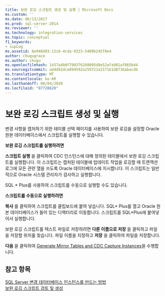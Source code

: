```yaml
---
title: 보완 로깅 스크립트 생성 및 실행 | Microsoft Docs
ms.custom: ''
ms.date: 06/13/2017
ms.prod: sql-server-2014
ms.reviewer: ''
ms.technology: integration-services
ms.topic: conceptual
f1_keywords:
- supLog
ms.assetid: 6e940d93-12c6-4cda-9333-5489b245f0e4
author: chugugrace
ms.author: chugu
ms.openlocfilehash: 1437a4b0f790376268095d8e52afa981af865b44
ms.sourcegitcommit: ad4d92dce894592a259721a1571b1d8736abacdb
ms.translationtype: MT
ms.contentlocale: ko-KR
ms.lasthandoff: 08/04/2020
ms.locfileid: "87728628"
---
```

# <a name="generate-and-run-the-supplemental-logging-script"></a>보완 로깅 스크립트 생성 및 실행
  변경 사항을 캡처하기 위한 테이블 선택 페이지를 사용하여 보완 로깅을 설정할 Oracle 원본 데이터베이스에서 스크립트를 실행할 수 있습니다.  
  
 **보완 로깅 스크립트를 실행하려면**  
  
 **스크립트 실행** 을 클릭하여 CDC 인스턴스에 대해 정의된 테이블에서 보완 로깅 스크립트를 실행합니다. 이 스크립트는 캡처된 테이블에 업데이트 작업을 로깅할 때 트랜잭션 로그에 모든 관련 열을 쓰도록 Oracle 데이터베이스에 지시합니다. 이 스크립트는 일반적으로 Oracle 시스템 관리자가 검사하고 실행합니다.  
  
 SQL * Plus를 사용하여 스크립트를 수동으로 실행할 수도 있습니다.  
  
 **스크립트를 수동으로 실행하려면**  
  
 **복사** 를 클릭하여 스크립트를 클립보드에 붙여 넣습니다. SQL* Plus를 열고 Oracle 원본 데이터베이스가 들어 있는 디렉터리로 이동합니다. 스크립트를 SQL\*Plus에 붙여넣어서 실행합니다.  
  
 보완 로깅 스크립트를 텍스트 파일로 저장하려면 **다른 이름으로 저장** 을 클릭하고 파일을 저장할 위치를 찾습니다. 파일 이름을 지정하고 **저장** 을 클릭하여 파일을 저장합니다.  
  
 **다음** 을 클릭하여 [Generate Mirror Tables and CDC Capture Instances](generate-mirror-tables-and-cdc-capture-instances.md)을 수행합니다.  
  
## <a name="see-also"></a>참고 항목  
 [SQL Server 변경 데이터베이스 인스턴스를 만드는 방법](how-to-create-the-sql-server-change-database-instance.md)   
 [보완 로깅 스크립트 검토 및 생성](review-and-generate-supplemental-logging-scripts.md)  
  
  
